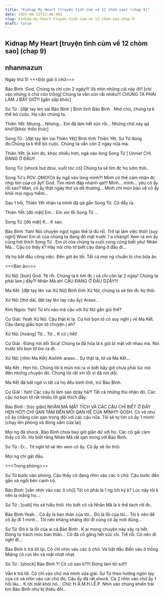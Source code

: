 ```yaml
---
title: "Kidnap My Heart [truyện tình củm về 12 chòm sao] (chap 9)"
date: 2025-06-12T12:46:48Z
slug: kidnap-my-heart-truyen-tinh-cum-ve-12-chom-sao-chap-9
draft: false
---
```


## Kidnap My Heart [truyện tình củm về 12 chòm sao] (chap 9)

## nhanmazun

Ngày thứ 5!
<<<Đội giải ô chữ>>>
 
Bảo Bình :God. Chúng ta chỉ còn 2 ngày!!! Và nhìn những cái này đi!! [chỉ vào những ô chữ còn trống] Chúng ta vẫn còn rất nhiều!!! CHÚNG TA PHẢI LÀM J BÂY GIỜ?! [gần sắp khóc]
 
Sư Tử : [đặt tay len vai Bảo Bình ] Bình tĩnh Bảo Bình . Nhớ chứ, chúng ta k thể bỏ cuộc. Họ cần chúng ta.
 
Thiên Yết: Nhưng... Nhưng... Em đã làm hết sức rồi... Những chữ này qá khó!![khóc thổn thức]
 
Song Tử : [đặt tay lên vai Thiên Yết] Bình tĩnh Thiên Yết. Sư Tử đúng đo.Chúng ta k thể bỏ cuộc. Chúng ta vẫn còn 2 ngày nữa mà.
 
Thiên Yết: [k kìm đc, khóc nhiều hơn, ngã vào lòng Song Tử ] Unnie! CHỊ ĐANG Ở ĐÂU!!
 
Song Tử: [shock but dzui, vuốt tóc cô] Chúng ta sẽ tìm đc họ sớm thôi..
 
Song Tử's POV: OMO!Cô ấy ngã vào lòng mình?! Mình có thể cảm nhận đc nhịp tim của cô ấy!! God. Tim mình đập nhanh qá!!! Mình... mình... yêu cô ấy rồi sao? Man, cô ấy thật ngây thơ và dễ thương... Mình chỉ mún bảo vệ cô ấy khỏi mọi nguy hiểm...
 
Sau 1 hồi, Thiên Yết nhận ra mình đã qá gần Song Tử. Cô đẩy ra.
 
Thiên Yết: [đỏ mặt] Em... Em xin lỗi Song Tử ...
 
Song Tử :[đỏ mặt] K... K sao.
 
Bảo Bình :Yah! Nói chuyện ngọt ngào thế là đủ rồi. Trở lại làm việc thôi! [suy nghĩ] Wow! Em út của chúng ta đang đỏ mặt trước 1 a chàng!! Xem ra em ấy cũng hơi thích Song Tử . Em út của chúng ta cuối cùng cũng biết yêu! Nhân Mã... Cậu có thấy k? Hãy nói cho tớ biết cậu đang ở đâu đi...
 
Và họ bắt đầu công việc. Đến giờ ăn tối. Tất cả mọi ng chuẩn bị cho bữa ăn.
 
<<<Bàn ăn>>>
 
Xử Nữ: [bùn] God. Tệ rồi. Chúng ta k tìm đc j và chỉ còn lại 2 ngày! Chúng ta phải làm j đây?! Nhân Mã ah! CẬU ĐANG Ở ĐÂU DZẬY!!!
 
Ma Kết: [đặt tay lên vai Xử Nữ] Bình tĩnh Xử Nữ, chúng ta sẽ tìm đc họ thôi.
 
Xử Nữ: [thở dài, đặt tay lên tay cậu ấy] Araso...
 
Kim Ngưu: Yah! Từ khi nào mà cậu với Xử Nữ gần gũi thế?
 
Cự Giải: Yeah Xử Nữ. Cậu thật kì lạ. Cứ hỏi bọn tớ có suy nghĩ j về Ma Kết. Cậu đang giấu bọn tớ chuyện j ah?
 
Xử Nữ: [hoảng] Tớ... Tớ... K có j hết!
 
Cự Giải : Đừng nói dối Sica! Chúng ta đã hứa là k giữ bí mật với nhau mà. Nói trước khi bọn tớ tìm ra đi.
 
Xử Nữ: [nhìn Ma Kết] Aishhh araso... Sự thật là, tớ và Ma Kết...
 
Ma Kết : Hẹn hò. Chúng tôi k mún nói ra vì biết bây giờ chưa phải lúc nói đến những chuyện đó. Chúng tôi rất xin lỗi vì đã nói dối.
 
Ma Kết đã bất ngờ vì tất cả họ đều bình tĩnh, trừ Bảo Bình.
 
Cự Giải : Yah! Các cậu bị làm sao dzậy hả?! Tất cả những thú nhận đó. Các cậu nợ bọn tớ rất nhiều lời giải thích đấy.
 
Bảo Bình : [tức giận] NHÂN MÃ MẤT TÍCH VÀ CÁC CẬU CHỈ BIẾT Ở ĐÂY HẸN HÒ?! CHỈ QAN TÂM ĐẾN MỐI QAN HỆ CỦA MÌNH?! GOSH. Có vẻ như cô ấy chẳng còn qan trọng đối với các cậu nữa. Tôi sẽ tự tìm cô ấy 1 mình! [chạy lên phòng và đóng sầm cửa lại]
 
Mọi ng đã shock. Bảo Bình chưa bao giờ giận dữ với họ. Các cô gái cảm thấy có lỗi. Họ biết rằng Nhân Mã rất qan trong với Bảo Bình.
 
Sư Tử : Er... Tớ nghĩ tớ sẽ lên xem cô ấy. Cô ấy sẽ ổn thôi.
 
Mọi ng chỉ gật đầu.
 
<<<Trong phòng>>>
 
Sư Tử bước vào phòng. Cậu thấy cô đang nhìn vào các ô chữ. Cậu bước đến gần và ngồi bên cạnh cô.
 
Bảo Bình: [vẫn nhìn vào các ô chữ] Tôi có phải là 1 ng ích kỷ k? Lúc nãy tôi k nên la mắng họ...
 
Sư Tử : [cười] Họ sẽ hiểu thôi. Họ biết cô và Nhân Mã là k thể tách rời đc.
 
Bảo Bình:Yeah... Cô ấy là bạn thân của tôi... Đó là lỗi của tôi... Tôi k nên để cô ấy đi 1 mình... Tôi nên khăng khăng đòi đi cùng cô ấy mới đúng...
 
Sư Tử :Đó k là lỗi của ai cả Bảo Bình . K ai mong chuyện này xảy ra hết. Đừng tự trách móc bản thân... Cô đã cố gắng hết sức rồi. Trễ rồi. Cô nên đi nghỉ đi...
 
Bảo Bình k trả lời lại. Cô chỉ nhìn vào các ô chữ. Và bắt đầu điền vào ô trống. Miệng cô run lên và mặt nhợt nhạt.
 
Sư Tử : [shock] Bảo Bình ?! Cô có sao k?!!! Đừng làm tôi sợ!!!
 
Vẫn k trả lời. Cô chỉ vào chữ mà mình vửa giải. Sư Tử theo hướng ngón tay của cô và nhìn vào cái chữ đó. Cậu ấy đã rất shock. Cả 2 nhìn vào chữ ấy 1 hồi lâu... K rời mắt khỏi nó... Chữ: H.Ã.M.H.I.Ế.P. Nhìn vào chúng khiến trái tim Bảo Bình như bị thiêu đốt..